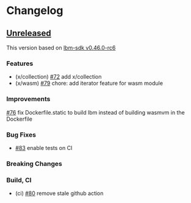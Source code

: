 <!--
Guiding Principles:

Changelogs are for humans, not machines.
There should be an entry for every single version.
The same types of changes should be grouped.
Versions and sections should be linkable.
The latest version comes first.
The release date of each version is displayed.
Mention whether you follow Semantic Versioning.

Usage:

Change log entries are to be added to the Unreleased section under the
appropriate stanza (see below). Each entry should ideally include a tag and
the Github issue reference in the following format:

* (<tag>) \#<issue-number> message

The issue numbers will later be link-ified during the release process so you do
not have to worry about including a link manually, but you can if you wish.

Types of changes (Stanzas):

"Features" for new features.
"Improvements" for changes in existing functionality.
"Deprecated" for soon-to-be removed features.
"Bug Fixes" for any bug fixes.
"Client Breaking" for breaking CLI commands and REST routes.
"State Machine Breaking" for breaking the AppState

Ref: https://keepachangelog.com/en/1.0.0/
-->

# Changelog

## [Unreleased]

This version based on [lbm-sdk v0.46.0-rc6](https://github.com/line/lbm-sdk/releases/tag/v0.46.0-rc6)

### Features
* (x/collection) [\#72](https://github.com/line/lbm/pull/72) add x/collection
* (x/wasm) [\#79](https://github.com/line/lbm/pull/79) chore: add iterator feature for wasm module

### Improvements
[\#76](https://github.com/line/lbm/pull/76) fix Dockerfile.static to build lbm instead of building wasmvm in the Dockerfile

### Bug Fixes
* [\#83](https://github.com/line/lbm/pull/83) enable tests on CI

### Breaking Changes

### Build, CI
* (ci) [\#80](https://github.com/line/lbm/pull/80) remove stale github action


<!-- Release links -->
[Unreleased]: https://github.com/line/lbm/compare/v0.4.0...HEAD

